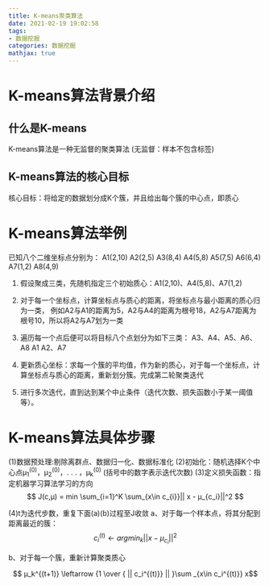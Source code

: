 ```yaml
---
title: K-means聚类算法
date: 2021-02-19 19:02:58
tags: 
- 数据挖掘
categories: 数据挖掘
mathjax: true
---
```

# K-means算法背景介绍
## 什么是K-means
K-means算法是一种无监督的聚类算法
(无监督：样本不包含标签)
## K-means算法的核心目标
核心目标：将给定的数据划分成K个簇，并且给出每个簇的中心点，即质心
# K-means算法举例
已知八个二维坐标点分别为：
A1(2,10)
A2(2,5)
A3(8,4)
A4(5,8)
A5(7,5)
A6(6,4)
A7(1,2)
A8(4,9)
1. 假设聚成三类，先随机指定三个初始质心：A1(2,10)、A4(5,8)、A7(1,2)

2. 对于每一个坐标点，计算坐标点与质心的距离，将坐标点与最小距离的质心归为一类，
例如A2与A1的距离为5，A2与A4的距离为根号18，A2与A7距离为根号10，所以将A2与A7划为一类

3. 遍历每一个点后便可以将目标八个点划分为如下三类：
A3、A4、A5、A6、A8
A1
A2、A7

4. 更新质心坐标：求每一个簇的平均值，作为新的质心，对于每一个坐标点，计算坐标点与质心的距离，重新划分簇。完成第二轮聚类迭代

5. 进行多次迭代，直到达到某个中止条件（迭代次数、损失函数小于某一阈值等）。

# K-means算法具体步骤
(1)数据预处理:剔除离群点、数据归一化、数据标准化
(2)初始化：随机选择K个中心点μ<sub>1</sub><sup>(0)</sup>，μ<sub>2</sub><sup>(0)</sup>，. . . ，μ<sub>k</sub><sup>(0)</sup>  (括号中的数字表示迭代次数)
(3)定义损失函数：指定机器学习算法学习的方向
$$ J(c,μ) = min \sum_{i=1}^K \sum_{x\in c_{i}}|| x - μ_{c_i}||^2 $$

(4)t为迭代步数，重复下面(a)(b)过程至J收敛
a、对于每一个样本点，将其分配到距离最近的簇：
$$ c_i^{(t)} \leftarrow argmin_k||x - μ_{c_i}||^2$$


b、对于每一个簇，重新计算聚类质心

$$ μ_k^{(t+1)} \leftarrow {1 \over { || c_i^{(t)}} || }\sum _{x\in c_i^{(t)}} x$$